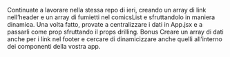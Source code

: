 Continuate a lavorare nella stessa repo di ieri, creando un array di link nell’header e un array di fumietti nel comicsList e sfruttandolo in maniera dinamica.
Una volta fatto, provate a centralizzare i dati in App.jsx e a passarli come prop sfruttando il props drilling.
Bonus
Creare un array di dati anche per i link nel footer e cercare di dinamicizzare anche quelli all’interno dei componenti della vostra app.
